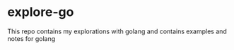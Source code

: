 # explore-go
This repo contains my explorations with golang and contains examples and notes for golang
